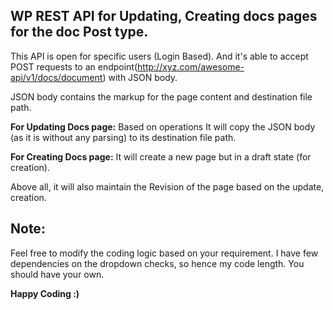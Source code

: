 ## WP REST API for Updating, Creating docs pages for the doc Post type.

This API is open for specific users (Login Based). And it's able to accept POST requests to an endpoint(http://xyz.com/awesome-api/v1/docs/document) with JSON body.

JSON body contains the markup for the page content and destination file path.

**For Updating Docs page:** Based on operations It will copy the JSON body (as it is without any parsing) to its destination file path.

**For Creating Docs page:** It will create a new page but in a draft state (for creation).

Above all, it will also maintain the Revision of the page based on the update, creation.


## Note: 
Feel free to modify the coding logic based on your requirement.
I have few dependencies on the dropdown checks, so hence my code length. You should have your own. 

**Happy Coding :)**